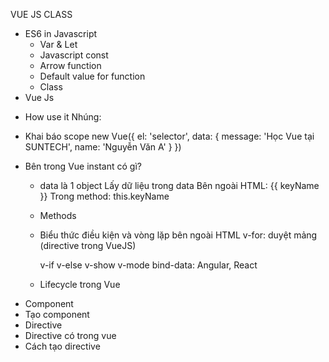 VUE JS CLASS

* ES6 in Javascript
	- Var & Let
	- Javascript const
	- Arrow function
	- Default value for function
	- Class
* Vue Js
- How use it
	Nhúng: <script src="https://cdn.jsdelivr.net/npm/vue"></script>

- Khai báo scope
	new Vue({
        el: 'selector',
        data: {
            message: 'Học Vue tại SUNTECH',
            name: 'Nguyễn Văn A'
        }
    })
    
- Bên trong Vue instant có gì?
	+ data là 1 object
	Lấy dữ liệu trong data 
		Bên ngoài HTML: {{ keyName }}
		Trong method: this.keyName

	+ Methods

	+ Biểu thức điều kiện và vòng lặp bên ngoài HTML
		v-for: duyệt mảng (directive trong VueJS)

		v-if
		v-else
		v-show
		v-mode bind-data: Angular, React

	+ Lifecycle trong Vue

* Component
* Tạo component
* Directive
* Directive có trong vue
* Cách tạo directive



